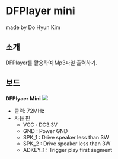 # DFPlayer mini

made by Do Hyun Kim

## 소개

DFPlayer를 활용하여 Mp3파일 출력하기.

## 보드
**DFPlyaer Mini**
<img src="https://kr.element14.com/productimages/large/en_GB/3517866-40.jpg">

- 클럭: 72MHz
- 사용 핀
  - VCC : DC3.3V
  - GND : Power GND
  - SPK_1 : Drive speaker less than 3W
  - SPK_2 : Drive speaker less than 3W
  - ADKEY_1 : Trigger play first segment